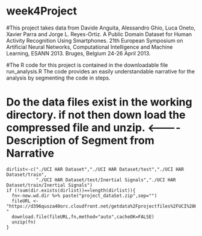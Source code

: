 # week4Project
#This project takes data from Davide Anguita, Alessandro Ghio, Luca Oneto, Xavier Parra and Jorge L. Reyes-Ortiz. A Public Domain Dataset for Human Activity Recognition Using Smartphones. 21th European Symposium on Artificial Neural Networks, Computational Intelligence and Machine Learning, ESANN 2013. Bruges, Belgium 24-26 April 2013. 

#The R code for this project is contained in the downloadable file run_analysis.R The code provides an easily understandable narrative for the analysis by segmenting the code in steps.

# Do the data files exist in the working directory. if not then down load the compressed file and unzip.   <----Description of Segment from Narrative
    dirlist<-c("./UCI HAR Dataset","./UCI HAR Dataset/test","./UCI HAR Dataset/train",
               "./UCI HAR Dataset/test/Inertial Signals","./UCI HAR Dataset/train/Inertial Signals")
    if (!sum(dir.exists(dirlist))==length(dirlist)){
      fn<-new.wd.dir %>% paste("project_dataSet.zip",sep="")
      fileURL <- "https://d396qusza40orc.cloudfront.net/getdata%2Fprojectfiles%2FUCI%20HAR%20Dataset.zip "
      download.file(fileURL,fn,method="auto",cacheOK=FALSE)
      unzip(fn)
    }
# 
